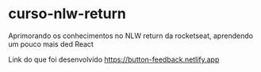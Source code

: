 # curso-nlw-return
Aprimorando os conhecimentos no NLW return da rocketseat, aprendendo um pouco mais ded React

Link do que foi desenvolvido https://button-feedback.netlify.app
